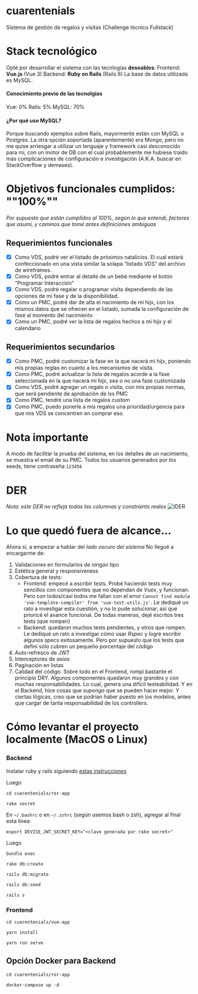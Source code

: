 
# cuarentenials 
Sistema de gestión de regalos y visitas (Challenge técnico Fullstack)
  
# Stack tecnológico
Opté por desarrollar el sistema con las tecnlogías **deseables**:
Frontend: **Vue.js** (Vue 3)
Backend: **Ruby on Rails** (Rails 6)
La base de datos utilizada es MySQL. 

#### Conocimiento previo de las tecnolgías
Vue: 0%
Rails: 5%
MySQL: 70%

#### ¿Por qué use MySQL? 
Porque buscando ejemplos sobre Rails, mayormente están con MySQL o Postgres. La otra opción soportada (aparentemente) era Mongo, pero no me quise arriesgar a utilizar un lenguaje y framework casi desconocido para mí, con un motor de DB con el cual probablemente me hubiese traído más complicaciones de configuración e investigación (A.K.A. buscar en StackOverflow y demases).

# Objetivos funcionales cumplidos: ""100%""

_Por supuesto que están cumplidos al 100%, según lo que entendí, factores que asumí, y caminos que tomé antes definiciones ambiguas_

## Requerimientos funcionales
  
- [x] Como VDS, podré ver el listado de próximos natalicios. El cual estará confeccionado en
una vista similar la solapa “listado VDS” del archivo de wireframes.
- [x] Como VDS, podré entrar al detalle de un bebé mediante el botón “Programar Interacción”
- [x] Como VDS, podré regalar o programar visita dependiendo de las opciones de mi fase y
de la disponibilidad.
- [x] Como un PMC, podré dar de alta el nacimiento de mi hijx, con los mismos datos que se ofrecen en el listado, sumada la configuración de fase al momento del nacimiento
- [x]  Como un PMC, podré ver la lista de regalos hechos a mi hijx y el calendario
  
## Requerimientos secundarios 

- [x] Como PMC, podré customizar la fase en la que nacerá mi hijx, poniendo mis propias reglas en cuanto a los mecanismos de visita.
- [x] Como PMC, podré actualizar la lista de regalos acorde a la fase seleccionada en la que nacerá mi hijx, sea o no una fase customizada
- [x] Como VDS, podré agregar un regalo o visita, con mis propias normas, que será pendiente de aprobación de lxs PMC
- [x] Como PMC, tendré una lista de regalos custom
- [x] Como PMC, puedo ponerle a mis regalos una prioridad/urgencia para que mis VDS se
concentren en comprar eso.

#	Nota importante

A modo de facilitar la prueba del sistema, en los detalles de un nacimiento, se muestra el email de su PMC. Todos los usuarios generados por los seeds, tiene contraseña `123456`

# DER
_Nota: este DER no refleja todas las columnas y constraints reales_
![IDER](https://cuarentenials.s3.amazonaws.com/cuarentenials-DER.png)  
  
#	Lo que quedó fuera de alcance...
Ahora sí, a empezar a hablar del _lado oscuro del sistema_
No llegué a encargarme de:
1. Validaciones en formularios de ningún tipo
2. Estética general y responsiveness
3. Cobertura de tests:
	* Frontend: empecé a escribir tests. Probé haciendo tests muy sencillos con componentes que no dependan de *Vuex*, y funcionan. Pero con todos/casi todos me fallan con el error `Cannot find module 'vue-template-compiler' from 'vue-test-utils.js'`. Le dediqué un rato a investigar esta cuestión, y no lo pude solucionar, así que prioricé el avance funcional. De todas maneras, dejé escritos tres tests (que rompen)
	* Backend: quedaron muchos tests pendientes, y otros que rompen. Le dediqué un rato a investigar cómo usar *Rspec* y logré escribir algunos specs exitosamente. Pero por supuesto que los tests que definí sólo cubren un pequeño porcentaje del código
4. Auto-refresco de JWT
5. Interceptores de _axios_
6. Paginación en listas
7. Calidad del código. Sobre todo en el Frontend, rompí bastante el principio DRY. Algunos componentes quedaron muy grandes y con muchas responsabilidades. Lo cual, genera una difícil testeabilidad. Y en el Backend, hice cosas que _supongo_ que se pueden hacer mejor. Y ciertas lógicas, creo que se podrían haber puesto en los modelos, antes que cargar de tanta responsabilidad de los controllers.

#	Cómo levantar el proyecto localmente (MacOS o Linux)
### Backend
Instalar ruby y rails siguiendo [estas instrucciones](https://gorails.com/setup/osx/11.0-big-sur)

Luego

`cd cuarentenials/ror-app`

`rake secret`

En `~/.bashrc` o en `~/.zshrc` (según usemos bash o zsh), agregar al  final esta línea:

`export DEVISE_JWT_SECRET_KEY="<clave generada por rake secret>"`

Luego

`bundle exec`

`rake db:create`

`rails db:migrate`

`rails db:seed`

`rails s`

### Frontend

`cd cuarentenials/vue-app`

`yarn install`

`yarn run serve`

## Opción Docker para Backend

`cd cuarentenials/ror-app`

`docker-compose up -d`

